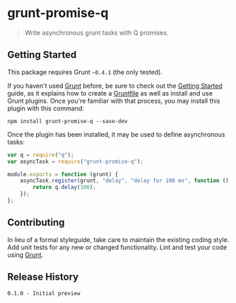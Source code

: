 # grunt-promise-q

> Write asynchronous grunt tasks with Q promises.

## Getting Started

This package requires Grunt `~0.4.1` (the only tested).

If you haven't used [Grunt](http://gruntjs.com/) before, be sure to check out the [Getting Started](http://gruntjs.com/getting-started) guide, as it explains how to create a [Gruntfile](http://gruntjs.com/sample-gruntfile) as well as install and use Grunt plugins. Once you're familiar with that process, you may install this plugin with this command:

```shell
npm install grunt-promise-q --save-dev
```

Once the plugin has been installed, it may be used to define asynchronous tasks:

```js
var q = require("q");
var asyncTask = require("grunt-promise-q");

module.exports = function (grunt) {
    asyncTask.register(grunt, "delay", "delay for 100 ms", function () {
        return q.delay(100);
    });   
}; 
```

## Contributing
In lieu of a formal styleguide, take care to maintain the existing coding style. Add unit tests for any new or changed functionality. Lint and test your code using [Grunt](http://gruntjs.com/).

## Release History

    0.1.0 - Initial preview
